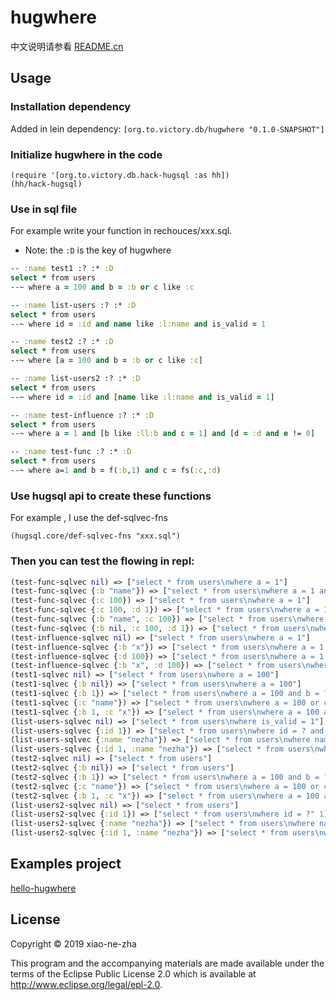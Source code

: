 # hugwhere
中文说明请参看 [README.cn](https://github.com/xiao-ne-zha/hugwhere/blob/master/README.cn.md)

## Usage

### Installation dependency

Added in lein dependency:
`[org.to.victory.db/hugwhere "0.1.0-SNAPSHOT"]`

### Initialize hugwhere in the code

    (require '[org.to.victory.db.hack-hugsql :as hh])
    (hh/hack-hugsql)

### Use in sql file
For example write your function in rechouces/xxx.sql.
  * Note: the `:D` is the key of hugwhere

```clojure
-- :name test1 :? :* :D
select * from users
--~ where a = 100 and b = :b or c like :c

-- :name list-users :? :* :D
select * from users
--~ where id = :id and name like :l:name and is_valid = 1

-- :name test2 :? :* :D
select * from users
--~ where [a = 100 and b = :b or c like :c]

-- :name list-users2 :? :* :D
select * from users
--~ where id = :id and [name like :l:name and is_valid = 1]

-- :name test-influence :? :* :D
select * from users
--~ where a = 1 and [b like :ll:b and c = 1] and [d = :d and e != 0]

-- :name test-func :? :* :D
select * from users
--~ where a=1 and b = f(:b,1) and c = fs(:c,:d)
```

### Use hugsql api to create these functions
For example , I use the def-sqlvec-fns

    (hugsql.core/def-sqlvec-fns "xxx.sql")

### Then you can test the flowing in repl:

```clojure
(test-func-sqlvec nil) => ["select * from users\nwhere a = 1"]
(test-func-sqlvec {:b "name"}) => ["select * from users\nwhere a = 1 and b = f(?,1)" "name"]
(test-func-sqlvec {:c 100}) => ["select * from users\nwhere a = 1"]
(test-func-sqlvec {:c 100, :d 1}) => ["select * from users\nwhere a = 1 and c = fs(?,?)" 100 1]
(test-func-sqlvec {:b "name", :c 100}) => ["select * from users\nwhere a = 1 and b = f(?,1)" "name"]
(test-func-sqlvec {:b nil, :c 100, :d 1}) => ["select * from users\nwhere a = 1 and c = fs(?,?)" 100 1]
(test-influence-sqlvec nil) => ["select * from users\nwhere a = 1"]
(test-influence-sqlvec {:b "x"}) => ["select * from users\nwhere a = 1 and b like ? and c = 1" "x%"]
(test-influence-sqlvec {:d 100}) => ["select * from users\nwhere a = 1 and d = ? and e != 0" 100]
(test-influence-sqlvec {:b "x", :d 100}) => ["select * from users\nwhere a = 1 and b like ? and c = 1 and d = ? and e != 0" "x%" 100]
(test1-sqlvec nil) => ["select * from users\nwhere a = 100"]
(test1-sqlvec {:b nil}) => ["select * from users\nwhere a = 100"]
(test1-sqlvec {:b 1}) => ["select * from users\nwhere a = 100 and b = ?" 1]
(test1-sqlvec {:c "name"}) => ["select * from users\nwhere a = 100 or c like ?" "name"]
(test1-sqlvec {:b 1, :c "x"}) => ["select * from users\nwhere a = 100 and b = ? or c like ?" 1 "x"]
(list-users-sqlvec nil) => ["select * from users\nwhere is_valid = 1"]
(list-users-sqlvec {:id 1}) => ["select * from users\nwhere id = ? and is_valid = 1" 1]
(list-users-sqlvec {:name "nezha"}) => ["select * from users\nwhere name like ? and is_valid = 1" "%nezha%"]
(list-users-sqlvec {:id 1, :name "nezha"}) => ["select * from users\nwhere id = ? and name like ? and is_valid = 1" 1 "%nezha%"]
(test2-sqlvec nil) => ["select * from users"]
(test2-sqlvec {:b nil}) => ["select * from users"]
(test2-sqlvec {:b 1}) => ["select * from users\nwhere a = 100 and b = ?" 1]
(test2-sqlvec {:c "name"}) => ["select * from users\nwhere a = 100 or c like ?" "name"]
(test2-sqlvec {:b 1, :c "x"}) => ["select * from users\nwhere a = 100 and b = ? or c like ?" 1 "x"]
(list-users2-sqlvec nil) => ["select * from users"]
(list-users2-sqlvec {:id 1}) => ["select * from users\nwhere id = ?" 1]
(list-users2-sqlvec {:name "nezha"}) => ["select * from users\nwhere name like ? and is_valid = 1" "%nezha%"]
(list-users2-sqlvec {:id 1, :name "nezha"}) => ["select * from users\nwhere id = ? and name like ? and is_valid = 1" 1 "%nezha%"]
```

## Examples project

[hello-hugwhere](https://github.com/xiao-ne-zha/hugwhere/tree/master/examples/hello-hugwhere)

## License

Copyright © 2019 xiao-ne-zha

This program and the accompanying materials are made available under the
terms of the Eclipse Public License 2.0 which is available at
http://www.eclipse.org/legal/epl-2.0.
